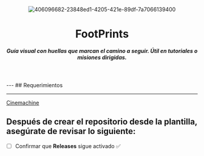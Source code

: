<header>

![406096682-23848ed1-4205-421e-89df-7a7066139400](https://github.com/user-attachments/assets/9bdc4de8-b22f-4e40-9323-8b502ad9f7e9)

# **FootPrints**

_**Guía visual con huellas que marcan el camino a seguir. Útil en tutoriales o misiones dirigidas.**_


</header>
   
<footer>
 ---
## Requerimientos

---

[Cinemachine](https://docs.unity3d.com/Packages/com.unity.cinemachine@3.1/manual/index.html)

## Después de crear el repositorio desde la plantilla, asegúrate de revisar lo siguiente:


- [ ] Confirmar que **Releases** sigue activado ✅


</footer>

